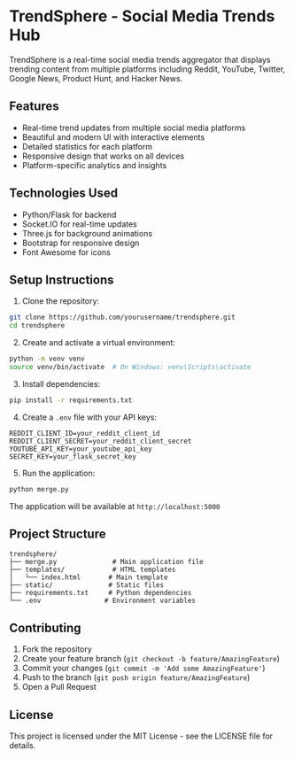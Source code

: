 # TrendSphere - Social Media Trends Hub

TrendSphere is a real-time social media trends aggregator that displays trending content from multiple platforms including Reddit, YouTube, Twitter, Google News, Product Hunt, and Hacker News.

## Features

- Real-time trend updates from multiple social media platforms
- Beautiful and modern UI with interactive elements
- Detailed statistics for each platform
- Responsive design that works on all devices
- Platform-specific analytics and insights

## Technologies Used

- Python/Flask for backend
- Socket.IO for real-time updates
- Three.js for background animations
- Bootstrap for responsive design
- Font Awesome for icons

## Setup Instructions

1. Clone the repository:
```bash
git clone https://github.com/yourusername/trendsphere.git
cd trendsphere
```

2. Create and activate a virtual environment:
```bash
python -m venv venv
source venv/bin/activate  # On Windows: venv\Scripts\activate
```

3. Install dependencies:
```bash
pip install -r requirements.txt
```

4. Create a `.env` file with your API keys:
```
REDDIT_CLIENT_ID=your_reddit_client_id
REDDIT_CLIENT_SECRET=your_reddit_client_secret
YOUTUBE_API_KEY=your_youtube_api_key
SECRET_KEY=your_flask_secret_key
```

5. Run the application:
```bash
python merge.py
```

The application will be available at `http://localhost:5000`

## Project Structure

```
trendsphere/
├── merge.py              # Main application file
├── templates/            # HTML templates
│   └── index.html       # Main template
├── static/              # Static files
├── requirements.txt     # Python dependencies
└── .env                # Environment variables
```

## Contributing

1. Fork the repository
2. Create your feature branch (`git checkout -b feature/AmazingFeature`)
3. Commit your changes (`git commit -m 'Add some AmazingFeature'`)
4. Push to the branch (`git push origin feature/AmazingFeature`)
5. Open a Pull Request

## License

This project is licensed under the MIT License - see the LICENSE file for details. 
